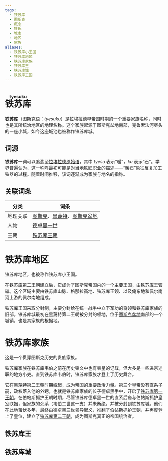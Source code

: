 ```yaml
---
tags:
  - 铁苏库
  - 图斯克
  - 概念
  - 姓氏
  - 城市
  - 地区
  - 家族
aliases:
  - 铁苏库小王国
  - 铁苏库地区
  - 铁苏库家族
  - 铁苏库王
  - 铁苏库城
  - 铁苏库王国
---
```

# <ruby>铁苏库<rt>tyesuku</rt></ruby>

**铁苏库**（图斯克语：*tyesuku*）是拉埃拉德早帝国时期的一个重要家族名称，同时也是其所统治地区的地理名称。这个家族起源于图斯克盆地南部，克鲁索法河尽头的一座小城，如今这座城池也被称作铁苏库城。

## 词源

**铁苏库**一词可以追溯至[拉埃拉德原始语](../语言/拉埃拉德原始语.md)，其中 *tyesu* 表示“暖”，*ku* 表示“石”。学界普遍认为，这一称呼最初可能是对当地铁匠职业的描述——“暖石”象征反复加工铁器的过程。随着时间推移，该词逐渐成为家族与地名的指称。

## 关联词条

| 分类   | 词条                                          |
| ---- | ------------------------------------------- |
| 地理关联 | [图斯克](图斯克.md)、[黑蔑特](黑蔑特.md)、[图斯克盆地](图斯克.md) |
| 人物   | [德卓黑一世](../人物/铁苏库/德卓黑一世.md)                 |
| 王朝   | [铁苏库王朝](../国家与王朝/铁苏库王朝.md)                  |

# 铁苏库地区

铁苏库地区，也被称作铁苏库小王国。

在铁苏库第二王朝建立后，它成为了图斯克帝国内的一个主要王国，由铁苏库王管辖。这个区域主要由铁苏库山脉、格那拉高地、铁苏库王领、以及俺东地和佩尔南河上游的佩尔南地组成。

铁苏库王国采取分封制，主要分封给在统一战争中立下军功的将领和铁苏库家族的旧部。铁苏库城最初在黑蔑特第二王朝被分封的领地，位于[图斯克盆地](图斯克.md)南部的一个城镇，也是其家族的根据地。

# 铁苏库家族

这是一个贯穿图斯克历史的贵族家族。

铁苏库家族在铁苏库韦伯之前在历史铭文中也有零星的记载，但大多是一些进京述职的地方小吏。直到铁苏库韦伯时，铁苏库家族才登上了历史舞台。

它在黑蔑特第二王朝时期崛起，成为帝国的重要政治力量。第三个皇帝没有直系子嗣，政权落入他的外甥，也就是铁苏库家族的长子德卓黑手中，开启了[铁苏库第一王朝](../国家与王朝/铁苏库王朝.md#铁苏库第一王朝)。在伯帖斯抓护王朝时期，尽管铁苏库德卓黑一世的直系后裔与伯帖斯抓护皇室联姻，但家族的旁系（韦伯二世这一支）并未断绝，并被分封到铁苏库城。他们在此地蛰伏多年，最终由德卓黑三世领导起义，推翻了伯帖斯抓护王朝，并再度登上了皇位，建立了[铁苏库第二王朝](../国家与王朝/铁苏库王朝.md#铁苏库第二王朝)，成为图斯克真正的帝国统治者。

## 铁苏库王

## 铁苏库城
